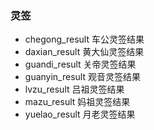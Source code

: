 ### 灵签

- chegong_result 车公灵签结果 
- daxian_result 黄大仙灵签结果
- guandi_result 关帝灵签结果
- guanyin_result 观音灵签结果
- lvzu_result 吕祖灵签结果
- mazu_result 妈祖灵签结果
- yuelao_result 月老灵签结果